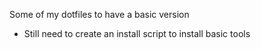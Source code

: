 Some of my dotfiles to have a basic version

- Still need to create an install script to install basic tools
